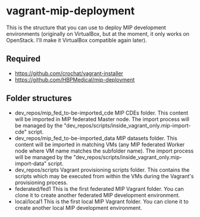 # vagrant-mip-deployment

This is the structure that you can use to deploy MIP development environments (originally on VirtualBox, but at the moment, it only works on OpenStack. I'll make it VirtualBox compatible again later).

## Required

* https://github.com/crochat/vagrant-installer
* https://github.com/HBPMedical/mip-deployment

## Folder structures

* dev_repos/mip_fed_to-be-imported_cde
  MIP CDEs folder. This content will be imported in MIP federated Master node. The import process will be managed by the "dev_repos/scripts/inside_vagrant_only.mip-import-cde" script.
* dev_repos/mip_fed_to-be-imported_data
  MIP datasets folder. This content will be imported in matching VMs (any MIP federated Worker node where VM name matches the subfolder name). The import process will be managed by the "dev_repos/scripts/inside_vagrant_only.mip-import-data" script.
* dev_repos/scripts
  Vagrant provisioning scripts folder. This contains the scripts which may be executed from within the VMs during the Vagrant's provisioning process.
* federated/fed1
  This is the first federated MIP Vagrant folder. You can clone it to create another federated MIP development environment.
* local/local1
  This is the first local MIP Vagrant folder. You can clone it to create another local MIP development environment.
